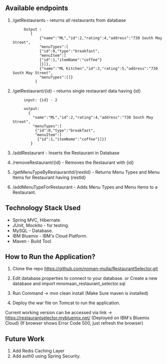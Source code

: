 ## Available endpoints ##

1. /getRestaurants - returns all restaurants from database

            Output :
               [
                   {"name":"ML","id":2,"rating":4,"address":"730 South May Street",
                   "menuTypes":[
                   {"id":0,"type":"breakfast",
                   "menuItem":[
                   {"id":1,"itemName":"coffee"}
                   ]}]},
                   {"name":"ML Kitchen","id":3,"rating":5,"address":"730 South May Street",
                   "menuTypes":[]}
                 ]
     
2. /getRestaurant/{id} - returns single restaurant data having {id}

            input: {id} - 2

            output:
              {
                "name":"ML","id":2,"rating":4,"address":"730 South May Street",
                "menuTypes":[
                 {"id":0,"type":"breakfast",
                 "menuItem":[
                  {"id":1,"itemName":"coffee"}]}]
               }
   
3. /addRestaurant - Inserts the Restaurant in Database

4. /removeRestaurant/{id} - Removes the Restaurant with {id}

5. /getMenuTypeByRestaurantId/{restId} - Returns Menu Types and Menu Items for Restaurant having {restId}

6. /addMenuTypeForRestaurant - Adds Menu Types and Menu Items to a Restaurant.


## Technology Stack Used ##

 - Spring MVC, Hibernate.
 - JUnit, Mockito - for testing.
 - MySQL - Database.
 - IBM Bluemix - IBM's Cloud Platform.
 - Maven - Build Tool
 
 
## How to Run the Application? ##
 
 1. Clone the repo https://github.com/noman-mulla/RestaurantSelector.git
 
 2. Edit database.properties to connect to your database.
    or
    Create a new database and import mnomaan_restaurant_selector.sql
 3. Run Command -> mvn clean install (Make Sure maven is installed)
 4. Deploy the war file on Tomcat to run the application.
 
 
Current working version can be accessed via link -> https://restaurantselector.mybluemix.net/  (Deployed on IBM's Bluemix Cloud)
(If browser shows Error Code 500, just refresh the browser)


## Future Work ##
1. Add Redis Caching Layer
2. Add auth0 using Spring Security.
 
 
 
 
